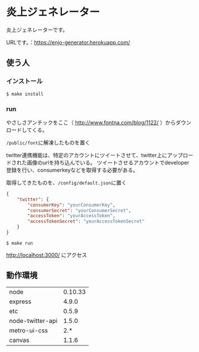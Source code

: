 # 炎上ジェネレーター
炎上ジェネレーターです。

URLです。：https://enjo-generator.herokuapp.com/

## 使う人

### インストール

```shell
$ make install
```

### run

やさしさアンチックをここ（ http://www.fontna.com/blog/1122/ ）からダウンロードしてくる。

`/public/font`に解凍したものを置く

twitter連携機能は、特定のアカウントにツイートさせて、twitter上にアップロードされた画像のurlを持ち込んでいる。
ツイートさせるアカウントでdeveloper登録を行い、consumerkeyなどを取得する必要がある。

取得してきたものを、`/config/default.json`に置く

```json
{
    "twitter": {
        "consumerKey": "yourConsumerKey",
        "consumerSecret": "yourConsumerSecret",
        "accessToken": "yourAccessToken",
        "accessTokenSecret": "yourAccessTokenSecret"
    }
}
```

```shell
$ make run
```

[http://localhost:3000/](http://localhost:3000/) にアクセス

## 動作環境
<table>
<tr>
<td>node</td><td>0.10.33</td>
</tr>
<tr>
<td>express</td><td>4.9.0</td>
</tr>
<tr>
<td>etc</td><td>0.5.9</td>
</tr>
<tr>
<td>node-twitter-api</td><td>1.5.0</td>
</tr>
<tr>
<td>metro-ui-css</td><td>2.*</td>
</tr>
<tr>
<td>canvas</td><td>1.1.6</td>
</tr>
</table>
